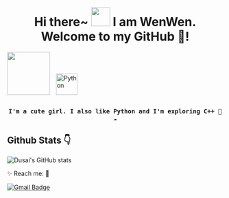 
<h1 align = 'center'>  Hi there~ <img src="https://i.giphy.com/media/KzJkzjggfGN5Py6nkT/200.webp" width="44"> I am WenWen. Welcome to my GitHub 💖! </h1>



<img src="https://i.giphy.com/media/LMt9638dO8dftAjtco/200.webp" width="100">

<img style="margin: 10px" src="https://profilinator.rishav.dev/skills-assets/python-original.svg" alt="Python" height="50" />  


<h4 align="center"><samp> I'm a cute girl. I also like Python and I'm exploring C++ 🐍 ☁️ </samp></h4>






<h2> Github Stats 👇</h2>

![Dusai's GitHub stats](https://github-readme-stats.vercel.app/api?username=stacklens&show_icons=true&theme=cobalt)

✨ Reach me: 📮 

[![Gmail Badge](https://img.shields.io/badge/-wenyanqi77@outlook.com-c14438?style=flat-square&logo=Gmail&logoColor=white&link=mailto:wenyanqi77@outlook.com)](mailto:wenyanqi77@outlook.com)

<!--
**howtospellbeauty/howtospellbeauty** is a ✨ _special_ ✨ repository because its `README.md` (this file) appears on your GitHub profile.

Here are some ideas to get you started:

- 🔭 I’m currently working on ...
- 🌱 I’m currently learning ...
- 👯 I’m looking to collaborate on ...
- 🤔 I’m looking for help with ...
- 💬 Ask me about ...
- 📫 How to reach me: ...
- 😄 Pronouns: ...
- ⚡ Fun fact: ...
-->
